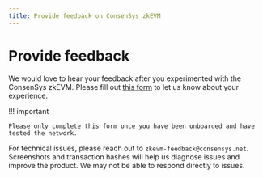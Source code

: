 ```yaml
---
title: Provide feedback on ConsenSys zkEVM
---
```


# Provide feedback

We would love to hear your feedback after you experimented with the ConsenSys zkEVM. Please fill out
[this form](https://forms.gle/qR5SxqitPnQKFQmm7) to let us know about your experience.

!!! important

    Please only complete this form once you have been onboarded and have tested the network.

For technical issues, please reach out to `zkevm-feedback@consensys.net`. Screenshots and transaction
hashes will help us diagnose issues and improve the product. We may not be able to respond directly
to issues.
